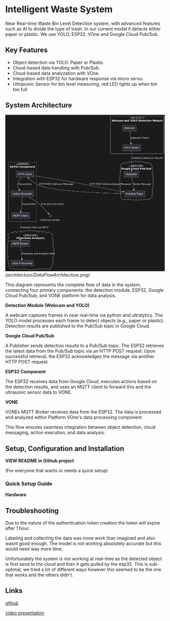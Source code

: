 # Intelligent Waste System
 
Near Real-time Waste Bin Level Detection system, with advanced features such as AI to divide the type of trash. In our current model it detects either paper or plastic.
We use YOLO, ESP32, VOne and Google Cloud Pub/Sub.

## Key Features
- Object detection via YOLO. Paper or Plastic.
- Cloud-based data handling with Pub/Sub.
- Cloud-based data analyzation with VOne.
- Integration with ESP32 for hardware response via micro servo.
- Ultrasonic Sensor for bin level measuring, red LED lights up when bin too full

## System Architecture
![Alt text](./architecture/DataFlowArchitecture.png "Flow Diagramm")
*(architecture/DataFlowArchitecture.png)*

This diagram represents the complete flow of data in the system, connecting four primary components: the detection module, ESP32, Google Cloud Pub/Sub, and VONE platform for data analysis.

**Detection Module (Webcam and YOLO)**

A webcam captures frames in near real-time via python and ultralytics. The YOLO model processes each frame to detect objects (e.g., paper or plastic). Detection results are published to the Pub/Sub topic in Google Cloud.

**Google Cloud Pub/Sub**

A Publisher sends detection results to a Pub/Sub topic. The ESP32 retrieves the latest data from the Pub/Sub topic via an HTTP POST request. Upon successful retrieval, the ESP32 acknowledges the message via another HTTP POST request.

**ESP32 Component**

The ESP32 receives data from Google Cloud, executes actions based on the detection results, and uses an MQTT client to forward this and the ultrasonic sensor data to VONE.

**VONE**

VONEs MQTT Broker receives data from the ESP32. The data is processed and analyzed within Platform VOne's data processing component. 

This flow ensures seamless integration between object detection, cloud messaging, action execution, and data analysis.

## Setup, Configuration and Installation

**VIEW README in Github project**

(For everyone that wants or needs a quick setup)
### Quick Setup Guide

**Hardware**


## Troubleshooting
Due to the nature of the authentication token creation the token will expire after 1 hour.

Labeling and collecting the data was more work than imagined and also wasnt good enough. The model is not working absolutely accurate but this would need way more time.

Unfortunately the system is not working at real-time as the detected object is first send to the cloud and then it gets pulled by the esp32. This is sub-optimal, we tried a lot of different ways however this seemed to be the one that works and the others didn't.

## Links

[github]()

[video presentation]()